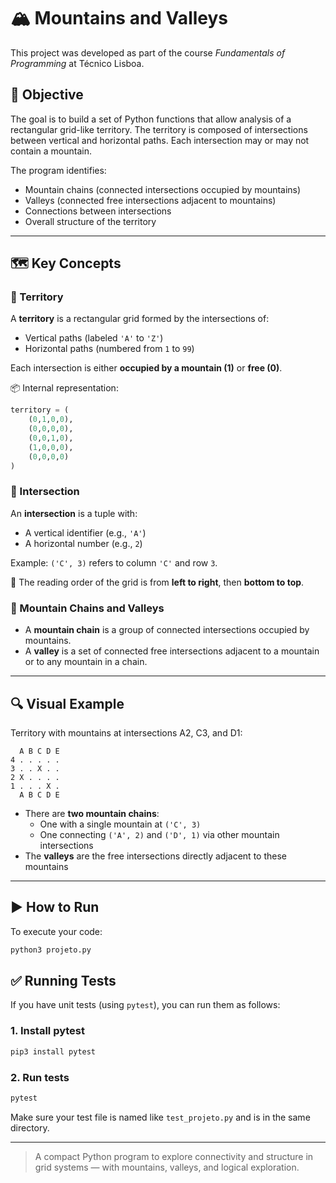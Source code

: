 # 🏔️ Mountains and Valleys

This project was developed as part of the course *Fundamentals of Programming* at Técnico Lisboa.

## 🧠 Objective

The goal is to build a set of Python functions that allow analysis of a rectangular grid-like territory. The territory is composed of intersections between vertical and horizontal paths. Each intersection may or may not contain a mountain.

The program identifies:
- Mountain chains (connected intersections occupied by mountains)
- Valleys (connected free intersections adjacent to mountains)
- Connections between intersections
- Overall structure of the territory

---

## 🗺️ Key Concepts

### 📌 Territory

A **territory** is a rectangular grid formed by the intersections of:
- Vertical paths (labeled `'A'` to `'Z'`)
- Horizontal paths (numbered from `1` to `99`)

Each intersection is either **occupied by a mountain (1)** or **free (0)**.

📦 Internal representation:
```python
territory = (
    (0,1,0,0),
    (0,0,0,0),
    (0,0,1,0),
    (1,0,0,0),
    (0,0,0,0)
)
```

### 📌 Intersection

An **intersection** is a tuple with:
- A vertical identifier (e.g., `'A'`)
- A horizontal number (e.g., `2`)

Example: `('C', 3)` refers to column `'C'` and row `3`.

🧭 The reading order of the grid is from **left to right**, then **bottom to top**.

### 📌 Mountain Chains and Valleys

- A **mountain chain** is a group of connected intersections occupied by mountains.
- A **valley** is a set of connected free intersections adjacent to a mountain or to any mountain in a chain.

---

## 🔍 Visual Example

Territory with mountains at intersections A2, C3, and D1:

```
  A B C D E
4 . . . . .
3 . . X . .
2 X . . . .
1 . . . X .
  A B C D E
```

- There are **two mountain chains**:
  - One with a single mountain at `('C', 3)`
  - One connecting `('A', 2)` and `('D', 1)` via other mountain intersections
- The **valleys** are the free intersections directly adjacent to these mountains

---

## ▶️ How to Run

To execute your code:

```bash
python3 projeto.py
```

## ✅ Running Tests

If you have unit tests (using `pytest`), you can run them as follows:

### 1. Install pytest

```bash
pip3 install pytest
```

### 2. Run tests

```bash
pytest
```

Make sure your test file is named like `test_projeto.py` and is in the same directory.

---

> A compact Python program to explore connectivity and structure in grid systems — with mountains, valleys, and logical exploration.